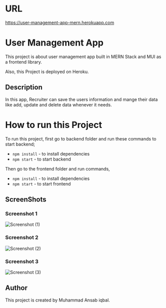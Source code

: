 # URL
https://user-management-app-mern.herokuapp.com

# User Management App

This project is about user management app built in MERN Stack and MUI as a
frontend library.

Also, this Project is deployed on Heroku.

## Description

In this app, Recruiter can save the users information and mange their data like
add, update and delete data whenever it needs.

# How to run this Project

To run this project, first go to backend folder and run these commands to
start backend;

- `npm install` - to install dependencies
- `npm start` - to start backend

Then go to the frontend folder and run commands,

- `npm install` - to install dependencies
- `npm start` - to start frontend

## ScreenShots
### Screenshot 1
![Screenshot (1)](https://user-images.githubusercontent.com/92592228/195450701-bb5b1efc-56e4-45c8-b47e-78b7d9cf9d8b.png)

### Screenshot 2
![Screenshot (2)](https://user-images.githubusercontent.com/92592228/195450725-586b0e17-724a-421d-aab1-e5041d200f77.png)

### Screenshot 3
![Screenshot (3)](https://user-images.githubusercontent.com/92592228/195450743-2fc4dbb2-a86e-4913-aec3-1826e5613457.png)


## Author

This project is created by Muhammad Ansab iqbal.
